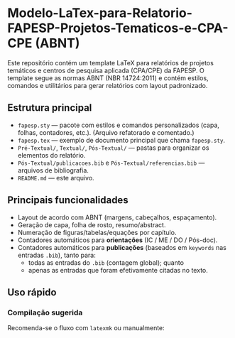 # Modelo-LaTex-para-Relatorio-FAPESP-Projetos-Tematicos-e-CPA-CPE (ABNT)

Este repositório contém um template LaTeX para relatórios de projetos temáticos e centros de pesquisa aplicada (CPA/CPE) da FAPESP. O template segue as normas ABNT (NBR 14724:2011) e contém estilos, comandos e utilitários para gerar relatórios com layout padronizado.

## Estrutura principal
- `fapesp.sty` — pacote com estilos e comandos personalizados (capa, folhas, contadores, etc.). (Arquivo refatorado e comentado.)
- `fapesp.tex` — exemplo de documento principal que chama `fapesp.sty`.
- `Pré-Textual/`, `Textual/`, `Pós-Textual/` — pastas para organizar os elementos do relatório.
- `Pós-Textual/publicacoes.bib` e `Pós-Textual/referencias.bib` — arquivos de bibliografia.
- `README.md` — este arquivo.

## Principais funcionalidades
- Layout de acordo com ABNT (margens, cabeçalhos, espaçamento).
- Geração de capa, folha de rosto, resumo/abstract.
- Numeração de figuras/tabelas/equações por capítulo.
- Contadores automáticos para **orientações** (IC / ME / DO / Pós-doc).
- Contadores automáticos para **publicações** (baseados em `keywords` nas entradas `.bib`), tanto para:
  - todas as entradas do `.bib` (contagem global); quanto
  - apenas as entradas que foram efetivamente citadas no texto.

## Uso rápido

### Compilação sugerida
Recomenda-se o fluxo com `latexmk` ou manualmente:
